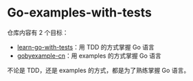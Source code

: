 # Go-examples-with-tests

仓库内容有 2 个目标：

* [learn-go-with-tests](https://github.com/quii/learn-go-with-tests)：用 TDD 的方式掌握 Go 语言
* [gobyexample-cn](https://github.com/gobyexample-cn/gobyexample)：用 examples 的方式掌握 Go 语言

不论是 TDD，还是 examples 的方式，都是为了熟练掌握 Go 语言。
